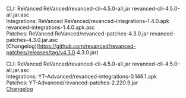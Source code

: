 CLI: ReVanced
ReVanced/revanced-cli-4.5.0-all.jar
revanced-cli-4.5.0-all.jar.asc  
Integrations: ReVanced
ReVanced/revanced-integrations-1.4.0.apk
revanced-integrations-1.4.0.apk.asc  
Patches: ReVanced
ReVanced/revanced-patches-4.3.0.jar
revanced-patches-4.3.0.jar.asc  
[Changelog](https://github.com/revanced/revanced-patches/releases/tag/v4.3.0
4.3.0.jar)




CLI: ReVanced
ReVanced/revanced-cli-4.5.0-all.jar
revanced-cli-4.5.0-all.jar.asc  
Integrations: YT-Advanced/revanced-integrations-0.146.1.apk  
Patches: YT-Advanced/revanced-patches-2.220.9.jar  
[Changelog](https://github.com/YT-Advanced/ReX-patches/releases/tag/v2.220.9)

